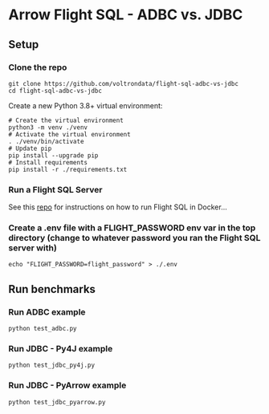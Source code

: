# Arrow Flight SQL - ADBC vs. JDBC

## Setup

### Clone the repo
```shell
git clone https://github.com/voltrondata/flight-sql-adbc-vs-jdbc
cd flight-sql-adbc-vs-jdbc
```

Create a new Python 3.8+ virtual environment:
```shell
# Create the virtual environment
python3 -m venv ./venv
# Activate the virtual environment
. ./venv/bin/activate
# Update pip
pip install --upgrade pip
# Install requirements
pip install -r ./requirements.txt
```

### Run a Flight SQL Server
See this [repo](https://github.com/voltrondata/flight-sql-server-example) for instructions on how to run Flight SQL in Docker...

### Create a .env file with a FLIGHT_PASSWORD env var in the top directory (change to whatever password you ran the Flight SQL server with)
```shell
echo "FLIGHT_PASSWORD=flight_password" > ./.env
```

## Run benchmarks

### Run ADBC example
```shell
python test_adbc.py
```

### Run JDBC - Py4J example
```shell
python test_jdbc_py4j.py
```

### Run JDBC - PyArrow example
```shell
python test_jdbc_pyarrow.py
```
